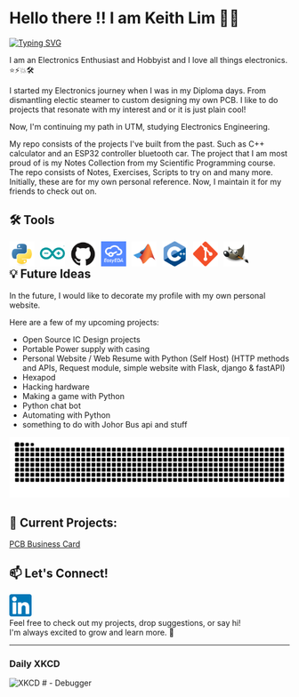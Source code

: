 # Hello there !! I am Keith Lim 👋🐧

[![Typing SVG](https://readme-typing-svg.demolab.com?font=Tektur&weight=550&size=40&duration=3000&pause=1000&vCenter=true&color=0F40F7&background=00CFFF20&center=true&width=1000&height=50&lines=My+name+is+Keith+Lim+%F0%9F%90%A7;My+main+language+is+Python+%F0%9F%90%8D;I+also+dabble+in+a+little+C%2B%2B;My+upcoming+project+is+a+PCB+namecard)](https://git.io/typing-svg)
 
I am an Electronics Enthusiast and Hobbyist and I love all things electronics. ⭐️⚡️💥🛠️

I started my Electronics journey when I was in my Diploma days. From dismantling electic steamer
to custom designing my own PCB. I like to do projects that resonate with my interest and or it is just plain cool!

Now, I'm continuing my path in UTM, studying Electronics Engineering.

My repo consists of the projects I've built from the past. Such as C++ calculator and an ESP32 controller bluetooth car.
The project that I am most proud of is my Notes Collection from my Scientific Programming course. The repo consists of Notes, Exercises, Scripts to try on and many more.
Initially, these are for my own personal reference. Now, I maintain it for my friends to check out on.

## 🛠️ Tools
<img align="left" alt="Python" width="45px" style="padding-right:10px;" src="https://github.com/devicons/devicon/blob/v2.16.0/icons/python/python-original.svg" />
<img align="left" alt="Arduino" width="45px" style="padding-right:10px;" src="https://github.com/devicons/devicon/blob/v2.16.0/icons/arduino/arduino-original.svg" />
<img align="left" alt="Github" width="45px" style="padding-right:10px;" src="https://github.com/devicons/devicon/blob/v2.16.0/icons/github/github-original.svg" />
<img align="left" alt="EasyEDA" width="45px" style="padding-right:10px;" src="images/easyeda-thumbnail.png" />
<img align="left" alt="Matlab" width="45px" style="padding-right:10px;" src="https://github.com/devicons/devicon/blob/v2.16.0/icons/matlab/matlab-original.svg" />
<img align="left" alt="C++" width="45px" style="padding-right:10px;" src="https://github.com/devicons/devicon/blob/v2.16.0/icons/cplusplus/cplusplus-original.svg" />
<img align="left" alt="Git" width="45px" style="padding-right:10px;" src="https://github.com/devicons/devicon/blob/v2.16.0/icons/git/git-original.svg" />
<img align="left" alt="Gimp" width="45px" style="padding-right:10px;" src="https://github.com/devicons/devicon/blob/v2.16.0/icons/gimp/gimp-original.svg" />

<br/>

## 💡 Future Ideas
In the future,  I would like to decorate my profile with my own personal website.

Here are a few of my upcoming projects:
- Open Source IC Design projects
- Portable Power supply with casing
- Personal Website / Web Resume with Python (Self Host)
  (HTTP methods and APIs, Request module, simple website with Flask, django & fastAPI)
- Hexapod
- Hacking hardware
- Making a game with Python
- Python chat bot
- Automating with Python
- something to do with Johor Bus api and stuff

<picture>
  <source media="(prefers-color-scheme: dark)" srcset="https://raw.githubusercontent.com/bropenguin847/bropenguin847/output/github-contribution-grid-snake-dark.svg">
  <source media="(prefers-color-scheme: light)" srcset="https://raw.githubusercontent.com/bropenguin847/bropenguin847/output/github-contribution-grid-snake.svg">
  <img alt="github contribution grid snake animation" src="https://raw.githubusercontent.com/bropenguin847/bropenguin847/output/github-contribution-grid-snake.svg">
</picture>

## 🔭 Current Projects:
[PCB Business Card](https://github.com/bropenguin847/PCB_Business_Card)

## 📫 Let's Connect!
<a href="https://www.linkedin.com/in/lim-yeow-sheng/">
  <img src="images/linkedin.png" width="40" height="40" alt="LinkedIn">
</a>
<br>
Feel free to check out my projects, drop suggestions, or say hi! <br>
I'm always excited to grow and learn more. 🌱

---
### Daily XKCD
<!-- XKCD_START -->
![XKCD # - Debugger](https://imgs.xkcd.com/comics/debugger.png)
<!-- XKCD_END -->

<!--
**bropenguin847/bropenguin847** is a ✨ _special_ ✨ repository because its `README.md` (this file) appears on your GitHub profile.

Here are some ideas to get you started:

- 🌱 I’m currently learning ...
- 👯 I’m looking to collaborate on ...
- 🤔 I’m looking for help with ...
- 💬 Ask me about ...
- 📫 How to reach me: ...
- 😄 Pronouns: ...
- ⚡ Fun fact: ...
-->
